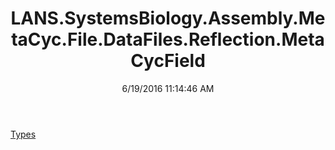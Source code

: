 ﻿---
title: LANS.SystemsBiology.Assembly.MetaCyc.File.DataFiles.Reflection.MetaCycField
date: 6/19/2016 11:14:46 AM
---

[Types](T-LANS.SystemsBiology.Assembly.MetaCyc.File.DataFiles.Reflection.MetaCycField.Types.html)
